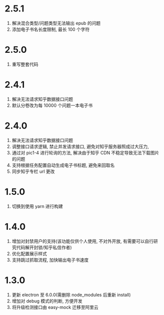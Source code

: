 # 2.5.1

1.  解决混合类型/问题类型无法输出 epub 的问题
2.  添加电子书名长度限制, 最长 100 个字符

# 2.5.0

1.  重写整套代码

# 2.4.1

1.  解决无法请求知乎数据接口问题
2.  默认分卷改为每 10000 个问题一本电子书

# 2.4.0

1.  解决无法请求知乎数据接口问题
2.  调整接口请求逻辑, 禁止并发请求接口, 避免对知乎服务器照成过大压力,
3.  通过对 pic1-4 进行轮询的方法, 解决由于知乎 CDN 不稳定导致无法下载图片的问题
4.  支持根据任务配置自动生成电子书标题, 避免来回取名
5.  同步知乎专栏 url 更改

# 1.5.0

1.  切换到使用 yarn 进行构建

# 1.4.0

1.  增加对封禁用户的支持(该功能仅供个人使用, 不对外开放, 有需要可以自行研究代码解开封锁/知乎私信作者)
2.  优化配置展示样式
3.  支持跳过抓取流程, 加快输出电子书速度

# 1.3.0

1.  更新 electron 至 6.0.0(需删除 node_modules 后重新 install)
2.  增加对 debug 模式的判断, 方便开发
3.  将升级检测接口由 easy-mock 迁移至阿里云

